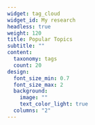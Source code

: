 ```yaml
---
widget: tag_cloud
widget_id: My research
headless: true
weight: 120
title: Popular Topics
subtitle: ""
content:
  taxonomy: tags
  count: 20
design:
  font_size_min: 0.7
  font_size_max: 2
  background:
    image: ""
    text_color_light: true
  columns: "2"
---
```

